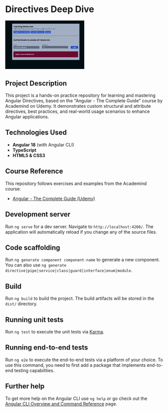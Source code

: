 
# Directives Deep Dive

<img src="./public/cover.png" width="50%" height="50%" alt="cover project" />

## Project Description

This project is a hands-on practice repository for learning and mastering Angular Directives, based on the "Angular - The Complete Guide" course by Academind on Udemy. It demonstrates custom structural and attribute directives, best practices, and real-world usage scenarios to enhance Angular applications.

## Technologies Used

- **Angular 18** (with Angular CLI)
- **TypeScript**
- **HTML5 & CSS3**

## Course Reference

This repository follows exercises and examples from the Academind course:
- [Angular - The Complete Guide (Udemy)](https://www.udemy.com/course/the-complete-guide-to-angular-2/)

## Development server

Run `ng serve` for a dev server. Navigate to `http://localhost:4200/`. The application will automatically reload if you change any of the source files.

## Code scaffolding

Run `ng generate component component-name` to generate a new component. You can also use `ng generate directive|pipe|service|class|guard|interface|enum|module`.

## Build

Run `ng build` to build the project. The build artifacts will be stored in the `dist/` directory.

## Running unit tests

Run `ng test` to execute the unit tests via [Karma](https://karma-runner.github.io).

## Running end-to-end tests

Run `ng e2e` to execute the end-to-end tests via a platform of your choice. To use this command, you need to first add a package that implements end-to-end testing capabilities.

## Further help

To get more help on the Angular CLI use `ng help` or go check out the [Angular CLI Overview and Command Reference](https://angular.io/cli) page.
